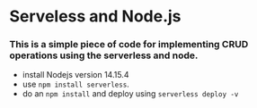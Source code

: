 # Serveless and Node.js

### This is a simple piece of code for implementing CRUD operations using the serverless and node. 

* install Nodejs version 14.15.4 
* use `npm install serverless`.
* do an `npm install` and deploy using `serverless deploy -v`
